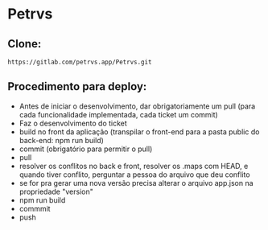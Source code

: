 # Petrvs

## Clone: 

```
https://gitlab.com/petrvs.app/Petrvs.git
```

## Procedimento para deploy:

- Antes de iniciar o desenvolvimento, dar obrigatoriamente um pull (para cada funcionalidade implementada, cada ticket um commit)
- Faz o desenvolvimento do ticket
- build no front da aplicação (transpilar o front-end para a pasta public do back-end: npm run build)
- commit (obrigatório para permitir o pull)
- pull
- resolver os conflitos no back e front, resolver os .maps com HEAD, e quando tiver conflito, perguntar a pessoa do arquivo que deu conflito
- se for pra gerar uma nova versão precisa alterar o arquivo app.json na propriedade "version"
- npm run build
- commmit
- push
